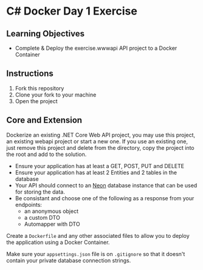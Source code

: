 
# C# Docker Day 1 Exercise

## Learning Objectives

- Complete & Deploy the exercise.wwwapi API project to a Docker Container

## Instructions

1. Fork this repository
2. Clone your fork to your machine
3. Open the project

## Core and Extension

Dockerize an existing .NET Core Web API project, you may use this project, an existing webapi project or start a new one. If you use an existing one, just remove this project and delete from the directory, copy the project into the root and add to the solution.
- Ensure your application has at least  a GET, POST, PUT and DELETE 
- Ensure your application has at least 2 Entities and 2 tables in the database
- Your API should connect to an [Neon](https://neon.tech) database instance that can be used for storing the data.
- Be consistant and choose one of the following as a response from your endpoints:
	- an anonymous object
	- a custom DTO
	- Automapper with DTO

Create a `Dockerfile` and any other associated files to allow you to deploy the application using a Docker Container.

Make sure your `appsettings.json` file is on `.gitignore` so that it doesn't contain your private database connection strings.

